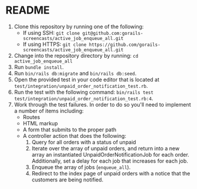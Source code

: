 # README

1. Clone this repository by running one of the following:
    - If using SSH: `git clone git@github.com:gorails-screencasts/active_job_enqueue_all.git`
    - If using HTTPS: `git clone https://github.com/gorails-screencasts/active_job_enqueue_all.git`
2. Change into the repository directory by running: `cd active_job_enqueue_all`
3. Run `bundle install`.
4. Run `bin/rails db:migrate` and `bin/rails db:seed`.
5. Open the provided test in your code editor that is located at `test/integration/unpaid_order_notification_test.rb`.
6. Run the test with the following command: `bin/rails test test/integration/unpaid_order_notification_test.rb:4`.
7. Work through the test failures. In order to do so you'll need to implement a number of items including:
    - Routes
    - HTML markup
    - A form that submits to the proper path
    - A controller action that does the following:
        1. Query for all orders with a status of unpaid
        2. Iterate over the array of unpaid orders, and return into a new array
           an instantiated UnpaidOrderNotificationJob for each order. Additionally, set a delay
           for each job that increases for each job.
        3. Enqueue the array of jobs (`enqueue_all`).
        4. Redirect to the index page of unpaid orders with a notice that the customers
           are being notified.
